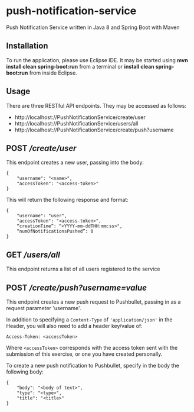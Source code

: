 # push-notification-service
Push Notification Service written in Java 8 and Spring Boot with Maven

## Installation

To run the application, please use Eclipse IDE. It may be started using **mvn install clean spring-boot:run** from a terminal or **install clean spring-boot:run** from inside Eclipse.

## Usage

There are three RESTful API endpoints. They may be accessed as follows:

- http://localhost:<port>//PushNotificationService/create/user
- http://localhost:<port>//PushNotificationService/users/all
- http://localhost:<port>//PushNotificationService/create/push?username

## POST */create/user*

This endpoint creates a new user, passing into the body:

```
{
    "username": "<name>",
    "accessToken": "<access-token>"
}
```

This will return the following response and format:

```
{
    "username": "user", 
    "accessToken": "<access-token>",
    “creationTime”: “<YYYY-mm-ddTHH:mm:ss>",
    “numOfNotificationsPushed”: 0
} 
```

## GET */users/all*

This endpoint returns a list of all users registered to the service

## POST */create/push?username=value*

This endpoint creates a new push request to Pushbullet, passing in as a request parameter 'username'.

In addition to specifying a ```Content-Type``` of ```'application/json'``` in the Header, you will also need to add a header key/value of:

```
Access-Token: <accessToken>
```

Where ```<accessToken>``` corresponds with the access token sent with the submission of this exercise, or one you have created personally.

To create a new push notification to Pushbullet, specify in the body the following body:

```
{
    "body": "<body of text>",
    "type": "<type>",
    "title": "<title>"
}
```